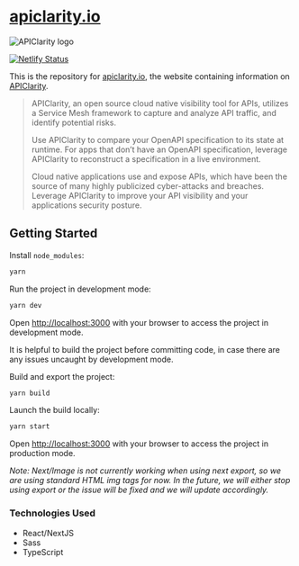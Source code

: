 # [apiclarity.io](https://apiclarity.io/)

![APIClarity logo](/openclarity.io/public/assets/shared/logos/logo-light-horizantal-svg.svg)

[![Netlify Status](https://api.netlify.com/api/v1/badges/77afb082-feb4-498c-88cc-eff8fea128ba/deploy-status)](https://app.netlify.com/sites/apiclarity/deploys)

This is the repository for [apiclarity.io](https://apiclarity.io/), the website
containing information on [APIClarity](https://github.com/apiclarity/apiclarity).

> APIClarity, an open source cloud native visibility tool for APIs, utilizes a Service Mesh framework to capture and analyze API traffic, and identify potential risks.
>
> Use APIClarity to compare your OpenAPI specification to its state at runtime. For apps that don’t have an OpenAPI specification, leverage APIClarity to reconstruct a specification in a live environment.
>
> Cloud native applications use and expose APIs, which have been the source of many highly publicized cyber-attacks and breaches. Leverage APIClarity to improve your API visibility and your applications security posture.

## Getting Started

Install `node_modules`:

```bash
yarn
```

Run the project in development mode:

```bash
yarn dev
```

Open [http://localhost:3000](http://localhost:3000) with your browser to access the project in development mode.

It is helpful to build the project before committing code, in case there are any issues uncaught by development mode.

Build and export the project:

```bash
yarn build
```

Launch the build locally:

```bash
yarn start
```

Open [http://localhost:3000](http://localhost:3000) with your browser to access the project in production mode.

*Note: Next/Image is not currently working when using next export, so we are using standard HTML img tags for now. In the future, we will either stop using export or the issue will be fixed and we will update accordingly.*

### Technologies Used

- React/NextJS
- Sass
- TypeScript
